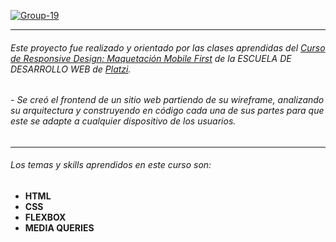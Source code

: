 <a href="https://imgbb.com/"><img src="https://i.ibb.co/8Pc5SCr/Group-19.png" alt="Group-19" border="0"></a>

------------

###### Este proyecto fue realizado y orientado por las clases aprendidas del [Curso de Responsive Design: Maquetación Mobile First](https://platzi.com/clases/mobile-first/ "Clases del Curso de Responsive Design: Maquetación Mobile First") de la ESCUELA DE DESARROLLO WEB de [Platzi](https://platzi.com/home "Platzi").

###### - Se creó el frontend de un sitio web partiendo de su wireframe, analizando su arquitectura y construyendo en código cada una de sus partes para que este se adapte a cualquier dispositivo de los usuarios.

------------


###### Los temas y skills aprendidos en este curso son:
- **HTML**
- **CSS**
- **FLEXBOX**
- **MEDIA QUERIES**
